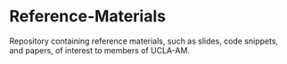 # Reference-Materials
Repository containing reference materials, such as slides, code snippets, and papers, of interest to members of UCLA-AM.
